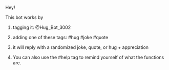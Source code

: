 Hey!

This bot works by 
1. tagging it: @Hug_Bot_3002
2. adding one of these tags: #hug #joke #quote
3. it will reply with a randomized joke, quote, or hug + appreciation

4. You can also use the #help tag to remind yourself of what the functions are.

